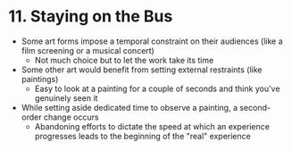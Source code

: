 # 11. Staying on the Bus

* Some art forms impose a temporal constraint on their audiences (like a film screening or a musical concert)
  * Not much choice but to let the work take its time
* Some other art would benefit from setting external restraints (like paintings)
  * Easy to look at a painting for a couple of seconds and think you've genuinely seen it
* While setting aside dedicated time to observe a painting, a second-order change occurs
  * Abandoning efforts to dictate the speed at which an experience progresses leads to the beginning of the "real" experience